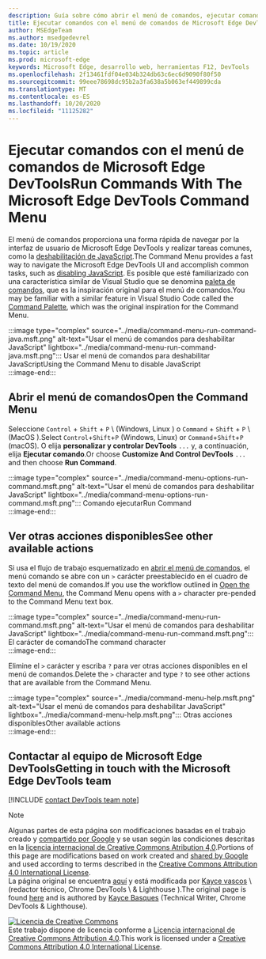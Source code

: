 ```yaml
---
description: Guía sobre cómo abrir el menú de comandos, ejecutar comandos, revisar otras acciones y mucho más.
title: Ejecutar comandos con el menú de comandos de Microsoft Edge DevTools
author: MSEdgeTeam
ms.author: msedgedevrel
ms.date: 10/19/2020
ms.topic: article
ms.prod: microsoft-edge
keywords: Microsoft Edge, desarrollo web, herramientas F12, DevTools
ms.openlocfilehash: 2f13461fdf04e034b324db63c6ec6d9090f80f50
ms.sourcegitcommit: 99eee78698dc95b2a3fa638a5b063ef449899cda
ms.translationtype: MT
ms.contentlocale: es-ES
ms.lasthandoff: 10/20/2020
ms.locfileid: "11125282"
---
```

<!-- Copyright Kayce Basques 

   Licensed under the Apache License, Version 2.0 (the "License");
   you may not use this file except in compliance with the License.
   You may obtain a copy of the License at

       https://www.apache.org/licenses/LICENSE-2.0

   Unless required by applicable law or agreed to in writing, software
   distributed under the License is distributed on an "AS IS" BASIS,
   WITHOUT WARRANTIES OR CONDITIONS OF ANY KIND, either express or implied.
   See the License for the specific language governing permissions and
   limitations under the License.  -->  

# <span data-ttu-id="883e0-104">Ejecutar comandos con el menú de comandos de Microsoft Edge DevTools</span><span class="sxs-lookup"><span data-stu-id="883e0-104">Run Commands With The Microsoft Edge DevTools Command Menu</span></span>  

  

<span data-ttu-id="883e0-105">El menú de comandos proporciona una forma rápida de navegar por la interfaz de usuario de Microsoft Edge DevTools y realizar tareas comunes, como la [deshabilitación de JavaScript][JavascriptDisable].</span><span class="sxs-lookup"><span data-stu-id="883e0-105">The Command Menu provides a fast way to navigate the Microsoft Edge DevTools UI and accomplish common tasks, such as [disabling JavaScript][JavascriptDisable].</span></span>  <span data-ttu-id="883e0-106">Es posible que esté familiarizado con una característica similar de Visual Studio que se denomina [paleta de comandos][VisualStudioCodeUICommandPalette], que es la inspiración original para el menú de comandos.</span><span class="sxs-lookup"><span data-stu-id="883e0-106">You may be familiar with a similar feature in Visual Studio Code called the [Command Palette][VisualStudioCodeUICommandPalette], which was the original inspiration for the Command Menu.</span></span>  

:::image type="complex" source="../media/command-menu-run-command-java.msft.png" alt-text="Usar el menú de comandos para deshabilitar JavaScript" lightbox="../media/command-menu-run-command-java.msft.png":::
   <span data-ttu-id="883e0-108">Usar el menú de comandos para deshabilitar JavaScript</span><span class="sxs-lookup"><span data-stu-id="883e0-108">Using the Command Menu to disable JavaScript</span></span>  
:::image-end:::  

## <span data-ttu-id="883e0-109">Abrir el menú de comandos</span><span class="sxs-lookup"><span data-stu-id="883e0-109">Open the Command Menu</span></span>  

<span data-ttu-id="883e0-110">Seleccione `Control` + `Shift` + `P` \ (Windows, Linux \) o `Command` + `Shift` + `P` \ (MacOS \).</span><span class="sxs-lookup"><span data-stu-id="883e0-110">Select `Control`+`Shift`+`P` \(Windows, Linux\) or `Command`+`Shift`+`P` \(macOS\).</span></span> <span data-ttu-id="883e0-111">O elija **personalizar y controlar DevTools** `...` y, a continuación, elija **Ejecutar comando**.</span><span class="sxs-lookup"><span data-stu-id="883e0-111">Or choose **Customize And Control DevTools** `...` and then choose **Run Command**.</span></span>  

:::image type="complex" source="../media/command-menu-options-run-command.msft.png" alt-text="Usar el menú de comandos para deshabilitar JavaScript" lightbox="../media/command-menu-options-run-command.msft.png":::
   <span data-ttu-id="883e0-113">Comando ejecutar</span><span class="sxs-lookup"><span data-stu-id="883e0-113">Run Command</span></span>  
:::image-end:::  

## <span data-ttu-id="883e0-114">Ver otras acciones disponibles</span><span class="sxs-lookup"><span data-stu-id="883e0-114">See other available actions</span></span>  

<span data-ttu-id="883e0-115">Si usa el flujo de trabajo esquematizado en [abrir el menú de comandos](#open-the-command-menu), el menú comando se abre con un `>` carácter preestablecido en el cuadro de texto del menú de comandos.</span><span class="sxs-lookup"><span data-stu-id="883e0-115">If you use the workflow outlined in [Open the Command Menu](#open-the-command-menu), the Command Menu opens with a `>` character pre-pended to the Command Menu text box.</span></span>  

:::image type="complex" source="../media/command-menu-run-command.msft.png" alt-text="Usar el menú de comandos para deshabilitar JavaScript" lightbox="../media/command-menu-run-command.msft.png":::
   <span data-ttu-id="883e0-117">El carácter de comando</span><span class="sxs-lookup"><span data-stu-id="883e0-117">The command character</span></span>  
:::image-end:::  

<span data-ttu-id="883e0-118">Elimine el `>` carácter y escriba `?` para ver otras acciones disponibles en el menú de comandos.</span><span class="sxs-lookup"><span data-stu-id="883e0-118">Delete the `>` character and type `?` to see other actions that are available from the Command Menu.</span></span>  

:::image type="complex" source="../media/command-menu-help.msft.png" alt-text="Usar el menú de comandos para deshabilitar JavaScript" lightbox="../media/command-menu-help.msft.png":::
   <span data-ttu-id="883e0-120">Otras acciones disponibles</span><span class="sxs-lookup"><span data-stu-id="883e0-120">Other available actions</span></span>  
:::image-end:::  

## <span data-ttu-id="883e0-121">Contactar al equipo de Microsoft Edge DevTools</span><span class="sxs-lookup"><span data-stu-id="883e0-121">Getting in touch with the Microsoft Edge DevTools team</span></span>  

[!INCLUDE [contact DevTools team note](../includes/contact-devtools-team-note.md)]  

<!-- links -->  

[JavascriptDisable]: ../javascript/disable.md "Deshabilitar JavaScript con Microsoft Edge DevTools | Microsoft docs"  

[VisualStudioCodeUICommandPalette]: https://code.visualstudio.com/docs/getstarted/userinterface#_command-palette "Paleta de comandos: interfaz de usuario de Visual Studio"  

> [!NOTE]
> <span data-ttu-id="883e0-124">Algunas partes de esta página son modificaciones basadas en el trabajo creado y [compartido por Google][GoogleSitePolicies] y se usan según las condiciones descritas en la [licencia internacional de Creative Commons Atribution 4,0][CCA4IL].</span><span class="sxs-lookup"><span data-stu-id="883e0-124">Portions of this page are modifications based on work created and [shared by Google][GoogleSitePolicies] and used according to terms described in the [Creative Commons Attribution 4.0 International License][CCA4IL].</span></span>  
> <span data-ttu-id="883e0-125">La página original se encuentra [aquí](https://developers.google.com/web/tools/chrome-devtools/command-menu/index) y está modificada por [Kayce vascos][KayceBasques] \ (redactor técnico, Chrome DevTools \ & Lighthouse \).</span><span class="sxs-lookup"><span data-stu-id="883e0-125">The original page is found [here](https://developers.google.com/web/tools/chrome-devtools/command-menu/index) and is authored by [Kayce Basques][KayceBasques] \(Technical Writer, Chrome DevTools \& Lighthouse\).</span></span>  

[![Licencia de Creative Commons][CCby4Image]][CCA4IL]  
<span data-ttu-id="883e0-127">Este trabajo dispone de licencia conforme a [Licencia internacional de Creative Commons Attribution 4.0][CCA4IL].</span><span class="sxs-lookup"><span data-stu-id="883e0-127">This work is licensed under a [Creative Commons Attribution 4.0 International License][CCA4IL].</span></span>  

[CCA4IL]: https://creativecommons.org/licenses/by/4.0  
[CCby4Image]: https://i.creativecommons.org/l/by/4.0/88x31.png  
[GoogleSitePolicies]: https://developers.google.com/terms/site-policies  
[KayceBasques]: https://developers.google.com/web/resources/contributors/kaycebasques  
